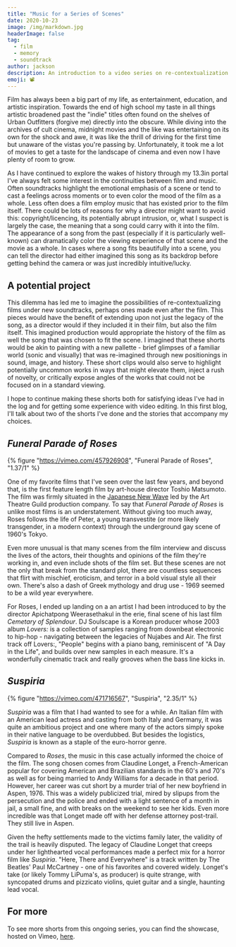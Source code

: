 ```yaml
---
title: "Music for a Series of Scenes"
date: 2020-10-23
image: /img/markdown.jpg
headerImage: false
tag:
  - film
  - memory
  - soundtrack
author: jackson
description: An introduction to a video series on re-contextualization in film and music.
emoji: 📽️
---
```


Film has always been a big part of my life, as entertainment, education, and artistic inspiration. Towards the end of high school my taste in all things artistic broadened past the "indie" titles often found on the shelves of Urban Outfitters (forgive me) directly into the obscure. While diving into the archives of cult cinema, midnight movies and the like was entertaining on its own for the shock and awe, it was like the thrill of driving for the first time but unaware of the vistas you're passing by. Unfortunately, it took me a lot of movies to get a taste for the landscape of cinema and even now I have plenty of room to grow.

As I have continued to explore the wakes of history through my 13.3in portal I've always felt some interest in the continuities between film and music. Often soundtracks highlight the emotional emphasis of a scene or tend to cast a feelings across moments or to even color the mood of the film as a whole. Less often does a film employ music that has existed prior to the film itself. There could be lots of reasons for why a director might want to avoid this: copyright/licencing, its potentially abrupt intrusion, or, what I suspect is largely the case, the meaning that a song could carry with it into the film. The appearance of a song from the past (especially if it is particularly well-known) can dramatically color the viewing experience of that scene and the movie as a whole. In cases where a song fits beautifully into a scene, you can tell the director had either imagined this song as its backdrop before getting behind the camera or was just incredibly intuitive/lucky.

## A potential project

This dilemma has led me to imagine the possibilities of re-contextualizing films under new soundtracks, perhaps ones made even after the film. This pieces would have the benefit of extending upon not just the legacy of the song, as a director would if they included it in their film, but also the film itself. This imagined production would appropriate the history of the film as well the song that was chosen to fit the scene. I imagined that these shorts would be akin to painting with a new pallette - brief glimpses of a familiar world (sonic and visually) that was re-imagined through new positionings in sound, image, and history. These short clips would also serve to highlight potentially uncommon works in ways that might elevate them, inject a rush of novelty, or critically expose angles of the works that could not be focused on in a standard viewing.

I hope to continue making these shorts both for satisfying ideas I've had in the log and for getting some experience with video editing. In this first blog, I'll talk about two of the shorts I've done and the stories that accompany my choices.

## _Funeral Parade of Roses_

{% figure "https://vimeo.com/457926908", "Funeral Parade of Roses", "1.37/1" %}

One of my favorite films that I've seen over the last few years, and beyond that, is the first feature length film by art-house director Toshio Matsumoto. The film was firmly situated in the [Japanese New Wave](https://en.wikipedia.org/wiki/Japanese_New_Wave) led by the Art Theatre Guild production company. To say that _Funeral Parade of Roses_ is unlike most films is an understatement. Without giving too much away, Roses follows the life of Peter, a young transvestite (or more likely transgender, in a modern context) through the underground gay scene of 1960's Tokyo.

Even more unusual is that many scenes from the film interview and discuss the lives of the actors, their thoughts and opinions of the film they're working in, and even include shots of the film set. But these scenes are not the only that break from the standard plot, there are countless sequences that flirt with mischief, eroticism, and terror in a bold visual style all their own. There's also a dash of Greek mythology and drug use - 1969 seemed to be a wild year everywhere.

For Roses, I ended up landing on a an artist I had been introduced to by the director Apichatpong Weerasethakul in the erie, final scene of his last film _Cemetary of Splendour_. DJ Soulscape is a Korean producer whose 2003 album _Lovers:_ is a collection of samples ranging from downbeat electronic to hip-hop - navigating between the legacies of Nujabes and Air. The first track off Lovers:, "People" begins with a piano bang, reminiscent of "A Day in the Life", and builds over new samples in each measure. It's a wonderfully cinematic track and really grooves when the bass line kicks in.

## _Suspiria_

{% figure "https://vimeo.com/471716567", "Suspiria", "2.35/1" %}

_Suspiria_ was a film that I had wanted to see for a while. An Italian film with an American lead actress and casting from both Italy and Germany, it was quite an ambitious project and one where many of the actors simply spoke in their native language to be overdubbed. But besides the logistics, _Suspiria_ is known as a staple of the euro-horror genre.

Compared to _Roses_, the music in this case actually informed the choice of the film. The song chosen comes from Claudine Longet, a French-American popular for covering American and Brazilian standards in the 60's and 70's as well as for being married to Andy Williams for a decade in that period. However, her career was cut short by a murder trial of her new boyfriend in Aspen, 1976. This was a widely publicized trial, mired by slipups from the persecution and the police and ended with a light sentence of a month in jail, a small fine, and with breaks on the weekend to see her kids. Even more incredible was that Longet made off with her defense attorney post-trail. They still live in Aspen.

Given the hefty settlements made to the victims family later, the validity of the trail is heavily disputed. The legacy of Claudine Longet that creeps under her lighthearted vocal performances made a perfect mix for a horror film like _Suspiria_. "Here, There and Everywhere" is a track written by The Beatles' Paul McCartney - one of his favorites and covered widely. Longet's take (or likely Tommy LiPuma's, as producer) is quite strange, with syncopated drums and pizzicato violins, quiet guitar and a single, haunting lead vocal.

## For more

To see more shorts from this ongoing series, you can find the showcase, hosted on Vimeo, [here](https://vimeo.com/showcase/7853493).
